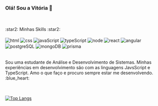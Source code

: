 ### Olá! Sou a Vitória :raising_hand:
<br>
<br>
 :star2: Minhas Skills :star2:

<div style="display: inline_block"><br/>
<img align="center" alt="html" src="https://img.shields.io/badge/HTML5-E34F26?style=for-the-badge&logo=html5&logoColor=white"/>
  <img align="center" alt="css" src="https://img.shields.io/badge/CSS-239120?&style=for-the-badge&logo=css3&logoColor=white"/>
  <img align="center" alt="javaScript" src="https://img.shields.io/badge/JavaScript-F7DF1E?style=for-the-badge&logo=javascript&logoColor=black"/>
  <img align="center" alt="typeScript" src="https://img.shields.io/badge/TypeScript-007ACC?style=for-the-badge&logo=typescript&logoColor=white"/>
  <img align="center" alt="node" src="https://img.shields.io/badge/Node.js-43853D?style=for-the-badge&logo=node.js&logoColor=white"/>
  <img align="center" alt="react" src="https://img.shields.io/badge/React-20232A?style=for-the-badge&logo=react&logoColor=61DAFB"/>
  <img align="center" alt="angular" src="https://img.shields.io/badge/Angular-DD0031?style=for-the-badge&logo=angular&logoColor=white"/>
   <img align="center" alt="postgreSQL" src="https://img.shields.io/badge/PostgreSQL-316192?style=for-the-badge&logo=postgresql&logoColor=white"/>
   <img align="center" alt="mongoDB" src="https://img.shields.io/badge/MongoDB-4EA94B?style=for-the-badge&logo=mongodb&logoColor=white"/>
  <img align="center" alt="prisma" src="https://img.shields.io/badge/Prisma-3982CE?style=for-the-badge&logo=Prisma&logoColor=white"/>
</div>
<br>
<br>
Sou uma estudante de Análise e Desenvolvimento de Sistemas. Minhas experiências em desenvolvimento são com as linguagens JavsScript e TypeScript. 
Amo o que faço e procuro sempre estar me desenvolvendo. :blue_heart:
  
<br>
<br>
<br>


[![Top Langs](https://github-readme-stats.vercel.app/api/top-langs/?username=vitoria-vieirac)](https://github.com/anuraghazra/github-readme-stats)


